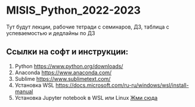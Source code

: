 # MISIS_Python_2022-2023

Тут будут лекции, рабочие тетради с семинаров, ДЗ, таблица с успеваемостью и дедлайны по ДЗ


## Ссылки на софт и инструкции:

1) Python https://www.python.org/downloads/
2) Anaconda https://www.anaconda.com/
3) Sublime https://www.sublimetext.com/
4) Установка WSL https://docs.microsoft.com/ru-ru/windows/wsl/install-manual
5) Установка Jupyter notebook в WSL или Linux <a href="https://harshityadav95.medium.com/jupyter-notebook-in-windows-subsystem-for-linux-wsl-8b46fdf0a536">Жми сюда</a>



